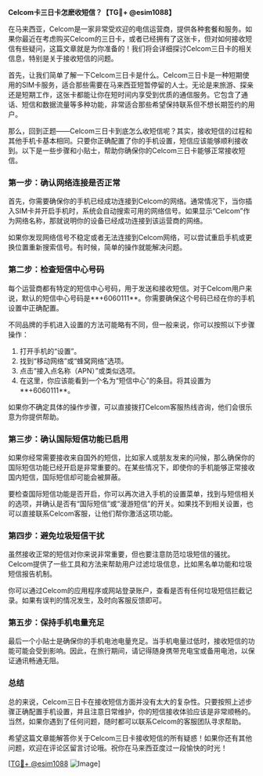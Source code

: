 **Celcom卡三日卡怎麽收短信？【TG💪+ @esim1088】**

在马来西亚，Celcom是一家非常受欢迎的电信运营商，提供各种套餐和服务。如果你最近在考虑购买Celcom的三日卡，或者已经拥有了这张卡，但对如何接收短信有些疑问，这篇文章就是为你准备的！我们将会详细探讨Celcom三日卡的相关信息，特别是关于接收短信的问题。

首先，让我们简单了解一下Celcom三日卡是什么。Celcom三日卡是一种短期使用的SIM卡服务，适合那些需要在马来西亚短暂停留的人士。无论是来旅游、探亲还是短期工作，这张卡都能让你在短时间内享受到优质的通信服务。它包含了通话、短信和数据流量等多种功能，非常适合那些希望保持联系但不想长期签约的用户。

那么，回到正题——Celcom三日卡到底怎么收短信呢？其实，接收短信的过程和其他手机卡基本相同。只要你正确配置了你的手机设置，短信应该能够顺利接收到。以下是一些步骤和小贴士，帮助你确保你的Celcom三日卡能够正常接收短信。

### **第一步：确认网络连接是否正常**
首先，你需要确保你的手机已经成功连接到Celcom的网络。通常情况下，当你插入SIM卡并开启手机时，系统会自动搜索可用的网络信号。如果显示“Celcom”作为网络名称，那就说明你的设备已经成功连接到该运营商的网络。

如果你发现网络信号不稳定或者无法连接到Celcom网络，可以尝试重启手机或更换位置重新搜索信号。有时候，简单的操作就能解决问题。

### **第二步：检查短信中心号码**
每个运营商都有特定的短信中心号码，用于发送和接收短信。对于Celcom用户来说，默认的短信中心号码是**+6060111**。你需要确保这个号码已经在你的手机设置中正确配置。

不同品牌的手机进入设置的方法可能略有不同，但一般来说，你可以按照以下步骤操作：

1. 打开手机的“设置”。
2. 找到“移动网络”或“蜂窝网络”选项。
3. 点击“接入点名称（APN）”或类似选项。
4. 在这里，你应该能看到一个名为“短信中心”的条目。将其设置为**+6060111**。

如果你不确定具体的操作步骤，可以直接拨打Celcom客服热线咨询，他们会很乐意为你提供帮助。

### **第三步：确认国际短信功能已启用**
如果你经常需要接收来自国外的短信，比如家人或朋友发来的问候，那么确保你的国际短信功能已经开启是非常重要的。在某些情况下，即使你的手机能够正常接收国内短信，国际短信却可能会被屏蔽。

要检查国际短信功能是否开启，你可以再次进入手机的设置菜单，找到与短信相关的选项，并确认是否有“国际短信”或“漫游短信”的开关。如果找不到相关设置，也可以直接联系Celcom客服，让他们帮你激活这项功能。

### **第四步：避免垃圾短信干扰**
虽然接收正常的短信对你来说非常重要，但也要注意防范垃圾短信的骚扰。Celcom提供了一些工具和方法来帮助用户过滤垃圾信息，比如黑名单功能和垃圾短信报告机制。

你可以通过Celcom的应用程序或网站登录账户，查看是否有任何垃圾短信拦截记录。如果有误判的情况发生，及时向客服反馈即可。

### **第五步：保持手机电量充足**
最后一个小贴士是确保你的手机电池电量充足。当手机电量过低时，接收短信的功能可能会受到影响。因此，在旅行期间，请记得随身携带充电宝或备用电池，以保证通讯畅通无阻。

### **总结**
总的来说，Celcom三日卡在接收短信方面并没有太大的复杂性。只要按照上述步骤正确配置手机设置，并且注意日常维护，你的短信接收体验应该是非常顺畅的。当然，如果你遇到了任何问题，随时都可以联系Celcom的客服团队寻求帮助。

希望这篇文章能解答你关于Celcom三日卡接收短信的所有疑惑！如果你还有其他问题，欢迎在评论区留言讨论哦。祝你在马来西亚度过一段愉快的时光！

[[TG💪+ @esim1088](https://t.me/s/esim1088) ![Image](https://i.postimg.cc/4NQfJmqS/Snipaste-2025-05-13-00-14-12.png)]